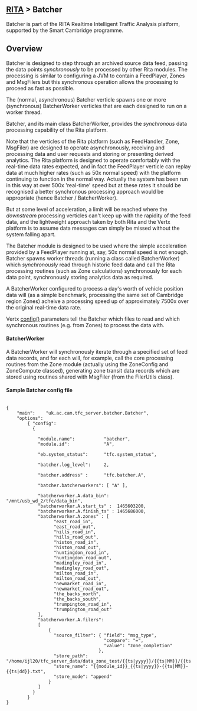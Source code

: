 ## [RITA](https://github.com/ijl20/tfc_server) &gt; Batcher

Batcher is part of the RITA Realtime Intelligent Traffic Analysis platform,
supported by the Smart Cambridge programme.

## Overview

Batcher is designed to step through an archived source data feed, passing the data points *synchronously*
to be processed by other Rita modules. The processing is similar to configuring a JVM to
contain a FeedPlayer, Zones and MsgFilers but this synchronous operation allows the processing to
proceed as fast as possible.

The (normal, asynchronous) Batcher verticle spawns one or more (synchronous) BatcherWorker
verticles that are each designed to run on a worker thread.

Batcher, and its main class BatcherWorker, provides the *synchronous* data processing capability of the
Rita platform.

Note that the verticles of the Rita platform (such as FeedHandler, Zone, MsgFiler) are designed to operate
asynchronously, receiving and processing data and user requests and storing or presenting derived analytics.
The Rita platform is designed to operate comfortably with the real-time data rates expected, and in fact the
FeedPlayer verticle can replay data at much higher rates (such as 50x normal speed) with the platform
continuing to function in the normal way. Actually the system has been run in this way at over 500x
'real-time' speed but at these rates it should be recognised a better synchronous processing approach would
be appropriate (hence Batcher / BatcherWorker).

But at some level of acceleration, a limit will be reached where the *downstream* processing verticles
can't keep up with the rapidity of the feed data, and the lightweight approach taken by both Rita and the
Vertx platform is to assume data messages can simply be missed without the system falling apart.

The Batcher module is designed to be used where the simple acceleration provided by a FeedPlayer running at,
say, 50x normal speed is not enough. Batcher spawns worker threads (running a class called BatcherWorker)
which *synchronously* read through historic feed data and call the Rita processing routines (such as Zone
calculations) synchronously for each data point, synchronously storing analytics data as required.

A BatcherWorker configured to process a day's worth of vehicle position data will (as a simple benchmark,
processing the same set of Cambridge region Zones)
acheive a processing speed up of approximately 7500x over the original real-time data rate.

Vertx [config()](http://vertx.io/blog/vert-x-application-configuration/) parameters tell the Batcher
which files to read and which synchronous routines (e.g. from Zones) to process the data with.


#### BatcherWorker

A BatcherWorker will synchronously iterate through a specified set of feed data records, and for
each will, for example, call the core processing routines from the Zone module (actually using
the ZoneConfig and ZoneCompute classed), generating zone transit data records which are stored
using routines shared with MsgFiler (from the FilerUtils class).

#### Sample Batcher config file
```
                                                                                
{
    "main":    "uk.ac.cam.tfc_server.batcher.Batcher",
    "options":
        { "config":
          {

            "module.name":           "batcher",
            "module.id":             "A",

            "eb.system_status":      "tfc.system_status",

            "batcher.log_level":     2,

            "batcher.address" :      "tfc.batcher.A",

            "batcher.batcherworkers": [ "A" ],

            "batcherworker.A.data_bin":      "/mnt/usb_wd_2/tfc/data_bin",
            "batcherworker.A.start_ts" :  1465603200,
            "batcherworker.A.finish_ts" : 1465686000,
            "batcherworker.A.zones" : [
                  "east_road_in",
                  "east_road_out",
                  "hills_road_in",
                  "hills_road_out",
                  "histon_road_in",
                  "histon_road_out",
                  "huntingdon_road_in",
                  "huntingdon_road_out",
                  "madingley_road_in",
                  "madingley_road_out",
                  "milton_road_in",
                  "milton_road_out",
                  "newmarket_road_in",
                  "newmarket_road_out",
                  "the_backs_north",
                  "the_backs_south",
                  "trumpington_road_in",
                  "trumpington_road_out"
            ],
            "batcherworker.A.filers":
            [
                { 
                  "source_filter": { "field": "msg_type",
                                     "compare": "=",
                                     "value": "zone_completion"
                                   },
                  "store_path": "/home/ijl20/tfc_server_data/data_zone_test/{{ts|yyyy}}/{{ts|MM}}/{{ts|dd}}",
                  "store_name": "{{module_id}}_{{ts|yyyy}}-{{ts|MM}}-{{ts|dd}}.txt",
                  "store_mode": "append"
                }
            ]
          }
        }
}
```

